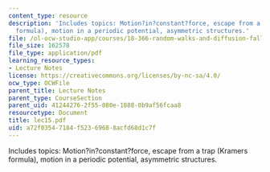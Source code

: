 ```yaml
---
content_type: resource
description: 'Includes topics: Motion?in?constant?force, escape from a trap (Kramers
  formula), motion in a periodic potential, asymmetric structures.'
file: /ol-ocw-studio-app/courses/18-366-random-walks-and-diffusion-fall-2006/a72f03547184f52369688acfd68d1c7f_lec15.pdf
file_size: 162578
file_type: application/pdf
learning_resource_types:
- Lecture Notes
license: https://creativecommons.org/licenses/by-nc-sa/4.0/
ocw_type: OCWFile
parent_title: Lecture Notes
parent_type: CourseSection
parent_uid: 41244276-2f55-080e-1888-0b9af56fcaa8
resourcetype: Document
title: lec15.pdf
uid: a72f0354-7184-f523-6968-8acfd68d1c7f
---
```

Includes topics: Motion?in?constant?force, escape from a trap (Kramers formula), motion in a periodic potential, asymmetric structures.
